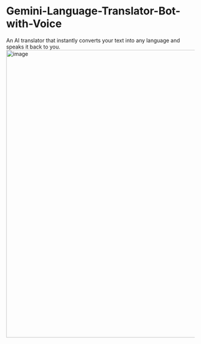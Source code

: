 # Gemini-Language-Translator-Bot-with-Voice
An AI translator that instantly converts your text into any language and speaks it back to you.
<img width="1366" height="768" alt="image" src="https://github.com/user-attachments/assets/78c85f9e-8d3b-4d00-be74-5f1c49327e5f" />
